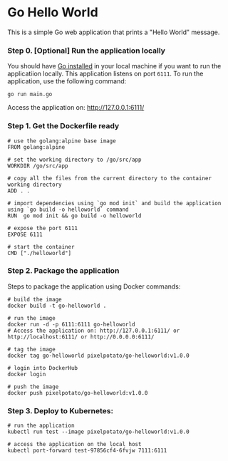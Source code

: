 # Go Hello World

This is a simple Go web application that prints a "Hello World" message.

### Step 0. [Optional] Run the application locally
You should have [Go installed](https://go.dev/doc/install) in your local machine if you want to run the applicatiion locally. This application listens on port `6111`. To run the application, use the following command:
```
go run main.go 
```

Access the application on: http://127.0.0.1:6111/

### Step 1. Get the Dockerfile ready
```
# use the golang:alpine base image
FROM golang:alpine

# set the working directory to /go/src/app
WORKDIR /go/src/app

# copy all the files from the current directory to the container working directory
ADD . .

# import dependencies using `go mod init` and build the application using `go build -o helloworld` command
RUN  go mod init && go build -o helloworld

# expose the port 6111
EXPOSE 6111

# start the container
CMD ["./helloworld"]
```

### Step 2. Package the application
Steps to package the application using Docker commands:

``` 
# build the image
docker build -t go-helloworld .

# run the image
docker run -d -p 6111:6111 go-helloworld
# Access the application on: http://127.0.0.1:6111/ or http://localhost:6111/ or http://0.0.0.0:6111/

# tag the image
docker tag go-helloworld pixelpotato/go-helloworld:v1.0.0

# login into DockerHub
docker login

# push the image
docker push pixelpotato/go-helloworld:v1.0.0
```

### Step 3. Deploy to Kubernetes:
```
# run the application
kubectl run test --image pixelpotato/go-helloworld:v1.0.0

# access the application on the local host
kubectl port-forward test-97856cf4-6fvjw 7111:6111
```

